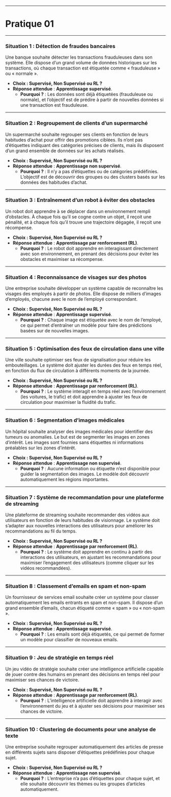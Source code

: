 -----------------------------
# Pratique 01
-----------------------------


### Situation 1 : **Détection de fraudes bancaires**
Une banque souhaite détecter les transactions frauduleuses dans son système. Elle dispose d’un grand volume de données historiques sur les transactions, où chaque transaction est étiquetée comme « frauduleuse » ou « normale ».

- **Choix : Supervisé, Non Supervisé ou RL ?**
- **Réponse attendue** : **Apprentissage supervisé**.  
  - **Pourquoi ?** : Les données sont déjà étiquetées (frauduleuse ou normale), et l’objectif est de prédire à partir de nouvelles données si une transaction est frauduleuse.

---

### Situation 2 : **Regroupement de clients d’un supermarché**
Un supermarché souhaite regrouper ses clients en fonction de leurs habitudes d’achat pour offrir des promotions ciblées. Ils n’ont pas d’étiquettes indiquant des catégories précises de clients, mais ils disposent d’un grand ensemble de données sur les achats réalisés.

- **Choix : Supervisé, Non Supervisé ou RL ?**
- **Réponse attendue** : **Apprentissage non supervisé**.  
  - **Pourquoi ?** : Il n’y a pas d’étiquettes ou de catégories prédéfinies. L’objectif est de découvrir des groupes ou des clusters basés sur les données des habitudes d’achat.

---

### Situation 3 : **Entraînement d’un robot à éviter des obstacles**
Un robot doit apprendre à se déplacer dans un environnement rempli d’obstacles. À chaque fois qu’il se cogne contre un objet, il reçoit une pénalité, et à chaque fois qu’il trouve une trajectoire dégagée, il reçoit une récompense.

- **Choix : Supervisé, Non Supervisé ou RL ?**
- **Réponse attendue** : **Apprentissage par renforcement (RL)**.  
  - **Pourquoi ?** : Le robot doit apprendre en interagissant directement avec son environnement, en prenant des décisions pour éviter les obstacles et maximiser sa récompense.

---

### Situation 4 : **Reconnaissance de visages sur des photos**
Une entreprise souhaite développer un système capable de reconnaître les visages des employés à partir de photos. Elle dispose de milliers d’images d’employés, chacune avec le nom de l’employé correspondant.

- **Choix : Supervisé, Non Supervisé ou RL ?**
- **Réponse attendue** : **Apprentissage supervisé**.  
  - **Pourquoi ?** : Chaque image est étiquetée avec le nom de l’employé, ce qui permet d’entraîner un modèle pour faire des prédictions basées sur de nouvelles images.

---

### Situation 5 : **Optimisation des feux de circulation dans une ville**
Une ville souhaite optimiser ses feux de signalisation pour réduire les embouteillages. Le système doit ajuster les durées des feux en temps réel, en fonction du flux de circulation à différents moments de la journée.

- **Choix : Supervisé, Non Supervisé ou RL ?**
- **Réponse attendue** : **Apprentissage par renforcement (RL)**.  
  - **Pourquoi ?** : Le système interagit en temps réel avec l’environnement (les voitures, le trafic) et doit apprendre à ajuster les feux de circulation pour maximiser la fluidité du trafic.

---

### Situation 6 : **Segmentation d’images médicales**
Un hôpital souhaite analyser des images médicales pour identifier des tumeurs ou anomalies. Le but est de segmenter les images en zones d’intérêt. Les images sont fournies sans étiquettes ni informations préalables sur les zones d’intérêt.

- **Choix : Supervisé, Non Supervisé ou RL ?**
- **Réponse attendue** : **Apprentissage non supervisé**.  
  - **Pourquoi ?** : Aucune information ou étiquette n’est disponible pour guider la segmentation des images. Le modèle doit découvrir automatiquement les régions importantes.

---

### Situation 7 : **Système de recommandation pour une plateforme de streaming**
Une plateforme de streaming souhaite recommander des vidéos aux utilisateurs en fonction de leurs habitudes de visionnage. Le système doit s’adapter aux nouvelles interactions des utilisateurs pour améliorer les recommandations au fil du temps.

- **Choix : Supervisé, Non Supervisé ou RL ?**
- **Réponse attendue** : **Apprentissage par renforcement (RL)**.  
  - **Pourquoi ?** : Le système doit apprendre en continu à partir des interactions des utilisateurs, en ajustant les recommandations pour maximiser l’engagement des utilisateurs (comme cliquer sur les vidéos recommandées).

---

### Situation 8 : **Classement d’emails en spam et non-spam**
Un fournisseur de services email souhaite créer un système pour classer automatiquement les emails entrants en spam et non-spam. Il dispose d’un grand ensemble d’emails, chacun étiqueté comme « spam » ou « non-spam ».

- **Choix : Supervisé, Non Supervisé ou RL ?**
- **Réponse attendue** : **Apprentissage supervisé**.  
  - **Pourquoi ?** : Les emails sont déjà étiquetés, ce qui permet de former un modèle pour classifier de nouveaux emails.

---

### Situation 9 : **Jeu de stratégie en temps réel**
Un jeu vidéo de stratégie souhaite créer une intelligence artificielle capable de jouer contre des humains en prenant des décisions en temps réel pour maximiser ses chances de victoire.

- **Choix : Supervisé, Non Supervisé ou RL ?**
- **Réponse attendue** : **Apprentissage par renforcement (RL)**.  
  - **Pourquoi ?** : L’intelligence artificielle doit apprendre à interagir avec l’environnement du jeu et à ajuster ses décisions pour maximiser ses chances de victoire.

---

### Situation 10 : **Clustering de documents pour une analyse de texte**
Une entreprise souhaite regrouper automatiquement des articles de presse en différents sujets sans disposer d’étiquettes prédéfinies pour chaque sujet.

- **Choix : Supervisé, Non Supervisé ou RL ?**
- **Réponse attendue** : **Apprentissage non supervisé**.  
  - **Pourquoi ?** : L’entreprise n’a pas d’étiquettes pour chaque sujet, et elle souhaite découvrir les thèmes ou les groupes d’articles automatiquement.
